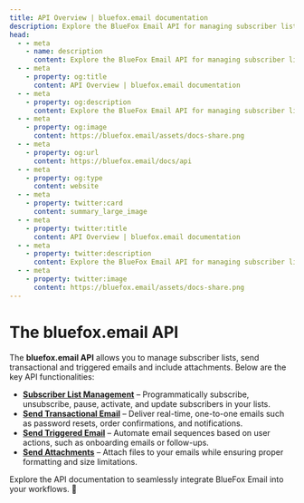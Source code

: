 ```yaml
---
title: API Overview | bluefox.email documentation
description: Explore the BlueFox Email API for managing subscriber lists, sending transactional and triggered emails, including attachments, and handling webhooks.
head:
  - - meta
    - name: description
      content: Explore the BlueFox Email API for managing subscriber lists, sending transactional and triggered emails, including attachments, and handling webhooks.
  - - meta
    - property: og:title
      content: API Overview | bluefox.email documentation
  - - meta
    - property: og:description
      content: Explore the BlueFox Email API for managing subscriber lists, sending transactional and triggered emails, including attachments, and handling webhooks.
  - - meta
    - property: og:image
      content: https://bluefox.email/assets/docs-share.png
  - - meta
    - property: og:url
      content: https://bluefox.email/docs/api
  - - meta
    - property: og:type
      content: website
  - - meta
    - property: twitter:card
      content: summary_large_image
  - - meta
    - property: twitter:title
      content: API Overview | bluefox.email documentation
  - - meta
    - property: twitter:description
      content: Explore the BlueFox Email API for managing subscriber lists, sending transactional and triggered emails, including attachments, and handling webhooks.
  - - meta
    - property: twitter:image
      content: https://bluefox.email/assets/docs-share.png
---
```


# The bluefox.email API

The **bluefox.email API** allows you to manage subscriber lists, send transactional and triggered emails and include attachments. Below are the key API functionalities:  

- **[Subscriber List Management](/docs/api/subscriber-list-management)** – Programmatically subscribe, unsubscribe, pause, activate, and update subscribers in your lists.  
- **[Send Transactional Email](/docs/api/send-transactional-email)** – Deliver real-time, one-to-one emails such as password resets, order confirmations, and notifications.  
- **[Send Triggered Email](/docs/api/send-triggered-email)** – Automate email sequences based on user actions, such as onboarding emails or follow-ups.  
- **[Send Attachments](/docs/api/send-attachments)** – Attach files to your emails while ensuring proper formatting and size limitations.  

Explore the API documentation to seamlessly integrate BlueFox Email into your workflows. 🚀
